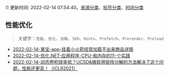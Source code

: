 :alarm_clock: 更新时间: 2022-02-14 07:54:40。[来源分类](../README.md)、[标签分类](../TAGS.md)、[时间分类](../TIMELINE.md)

## 性能优化


> 关键字：`性能`、`优化`、`加载`、`SEO`、`Hints`、`Prefetch`、`Prerender`、`Preload`



- [2022-02-14-某宝-app-挂着小火箭经常加载不出来商品详情](https://www.v2ex.com/t/833752) 
- [2022-02-14-优化.NET-应用程序-CPU-和内存的11-个实践](https://toutiao.io/k/sczu14j) 
- [2022-02-14-动态卷积效率低？UCSD&微软用矩阵分解的方法解决了这个问题，性能还更高！（ICLR2021）](https://toutiao.io/k/g1rf9c9) 